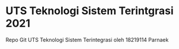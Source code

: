 # UTS Teknologi Sistem Terintgrasi 2021
Repo Git UTS Teknologi Sistem Terintegrasi oleh 18219114 Parnaek
